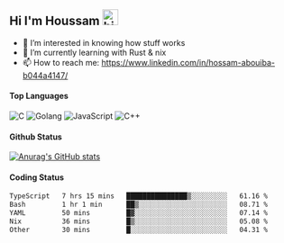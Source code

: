 ## Hi I'm Houssam <img src="https://user-images.githubusercontent.com/1303154/88677602-1635ba80-d120-11ea-84d8-d263ba5fc3c0.gif" width="28px" alt="hi">

- 👀 I’m interested in knowing how stuff works
- 🔭 I’m currently learning with Rust & nix
- 📫 How to reach me: https://www.linkedin.com/in/hossam-abouiba-b044a4147/

#### Top Languages

![C](https://img.shields.io/badge/c-%2300599C.svg?style=for-the-badge&logo=c&logoColor=white)
![Golang](https://img.shields.io/badge/go-blue?style=for-the-badge&logo=Goland)
![JavaScript](https://img.shields.io/badge/javascript-%23323330.svg?style=for-the-badge&logo=javascript&logoColor=%23F7DF1E)
![C++](https://img.shields.io/badge/C%2B%2B-blue?style=for-the-badge&logo=C%2B%2B)


#### Github Status
[![Anurag's GitHub stats](https://github-readme-stats.vercel.app/api?username=0xhoussam&theme=tokyonight)](https://github.com/anuraghazra/github-readme-stats)

#### Coding Status
<!--START_SECTION:waka-->

```txt
TypeScript   7 hrs 15 mins   ███████████████▒░░░░░░░░░   61.16 %
Bash         1 hr 1 min      ██▒░░░░░░░░░░░░░░░░░░░░░░   08.71 %
YAML         50 mins         █▓░░░░░░░░░░░░░░░░░░░░░░░   07.14 %
Nix          36 mins         █▒░░░░░░░░░░░░░░░░░░░░░░░   05.08 %
Other        30 mins         █░░░░░░░░░░░░░░░░░░░░░░░░   04.31 %
```

<!--END_SECTION:waka-->
